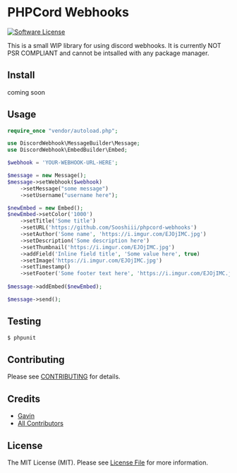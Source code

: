 # PHPCord Webhooks

[![Software License](https://img.shields.io/badge/license-MIT-brightgreen.svg?style=flat-square)](LICENSE.md)

This is a small WIP library for using discord webhooks. 
It is currently NOT PSR COMPLIANT and cannot be intsalled with any package manager.

## Install

coming soon

## Usage

``` php
require_once "vendor/autoload.php";

use DiscordWebhook\MessageBuilder\Message;
use DiscordWebhook\EmbedBuilder\Embed;

$webhook = 'YOUR-WEBHOOK-URL-HERE';

$message = new Message();
$message->setWebhook($webhook)
    ->setMessage("some message")
    ->setUsername("username here");

$newEmbed = new Embed();
$newEmbed->setColor('1000')
	->setTitle('Some title')
	->setURL('https://github.com/Sooshiii/phpcord-webhooks')
	->setAuthor('Some name', 'https://i.imgur.com/EJOjIMC.jpg')
	->setDescription('Some description here')
	->setThumbnail('https://i.imgur.com/EJOjIMC.jpg')
	->addField('Inline field title', 'Some value here', true)
	->setImage('https://i.imgur.com/EJOjIMC.jpg')
	->setTimestamp()
	->setFooter('Some footer text here', 'https://i.imgur.com/EJOjIMC.jpg');
      
$message->addEmbed($newEmbed);

$message->send();
```

## Testing

``` bash
$ phpunit
```

## Contributing

Please see [CONTRIBUTING](https://github.com/Sooshiii/phpcord-webhooks/blob/master/CONTRIBUTING.md) for details.

## Credits

- [Gavin](https://github.com/Sooshiii)
- [All Contributors](https://github.com/Sooshiii/phpcord-webhooks/contributors)

## License

The MIT License (MIT). Please see [License File](LICENSE.md) for more information.
